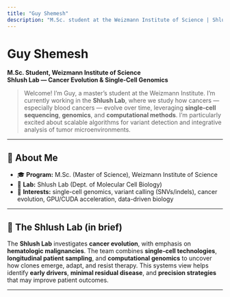 ```yaml
---
title: "Guy Shemesh"
description: "M.Sc. student at the Weizmann Institute of Science | Shlush Lab"
---
```


# Guy Shemesh

**M.Sc. Student, Weizmann Institute of Science**  
**Shlush Lab — Cancer Evolution & Single-Cell Genomics**

> Welcome! I’m Guy, a master’s student at the Weizmann Institute. I’m currently working in the **Shlush Lab**, where we study how cancers — especially blood cancers — evolve over time, leveraging **single-cell sequencing**, **genomics**, and **computational methods**. I’m particularly excited about scalable algorithms for variant detection and integrative analysis of tumor microenvironments.

---

## 🔎 About Me

- 🎓 **Program:** M.Sc. (Master of Science), Weizmann Institute of Science  
- 🧪 **Lab:** Shlush Lab (Dept. of Molecular Cell Biology)  
- 🧬 **Interests:** single-cell genomics, variant calling (SNVs/indels), cancer evolution, GPU/CUDA acceleration, data-driven biology  

---

## 🧪 The Shlush Lab (in brief)

The **Shlush Lab** investigates **cancer evolution**, with emphasis on **hematologic malignancies**. The team combines **single-cell technologies**, **longitudinal patient sampling**, and **computational genomics** to uncover how clones emerge, adapt, and resist therapy. This systems view helps identify **early drivers**, **minimal residual disease**, and **precision strategies** that may improve patient outcomes.

---








